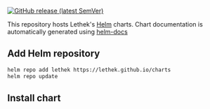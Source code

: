 [![GitHub release (latest SemVer)](https://img.shields.io/github/v/release/lethek/charts?style=for-the-badge)](https://github.com/lethek/charts/releases/latest)

This repository hosts Lethek's [Helm](https://helm.sh) charts. Chart documentation is automatically generated using [helm-docs](https://github.com/norwoodj/helm-docs)

## Add Helm repository

```bash
helm repo add lethek https://lethek.github.io/charts
helm repo update
```

## Install chart
